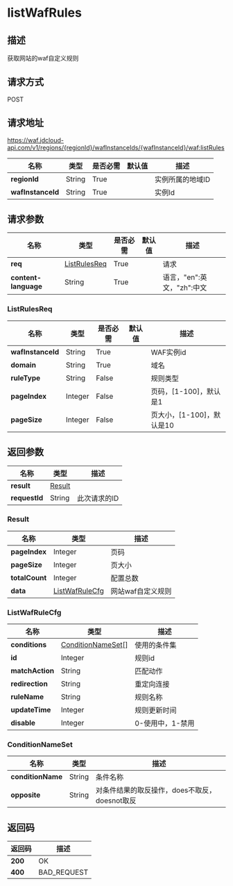 # listWafRules


## 描述
获取网站的waf自定义规则

## 请求方式
POST

## 请求地址
https://waf.jdcloud-api.com/v1/regions/{regionId}/wafInstanceIds/{wafInstanceId}/waf:listRules

|名称|类型|是否必需|默认值|描述|
|---|---|---|---|---|
|**regionId**|String|True| |实例所属的地域ID|
|**wafInstanceId**|String|True| |实例Id|

## 请求参数
|名称|类型|是否必需|默认值|描述|
|---|---|---|---|---|
|**req**|[ListRulesReq](listwafrules#listrulesreq)|True| |请求|
|**content-language**|String|True| |语言，"en":英文，"zh":中文|

### <div id="listrulesreq">ListRulesReq</div>
|名称|类型|是否必需|默认值|描述|
|---|---|---|---|---|
|**wafInstanceId**|String|True| |WAF实例id|
|**domain**|String|True| |域名|
|**ruleType**|String|False| |规则类型|
|**pageIndex**|Integer|False| |页码，[1-100]，默认是1|
|**pageSize**|Integer|False| |页大小，[1-100]，默认是10|

## 返回参数
|名称|类型|描述|
|---|---|---|
|**result**|[Result](listwafrules#result)| |
|**requestId**|String|此次请求的ID|

### <div id="result">Result</div>
|名称|类型|描述|
|---|---|---|
|**pageIndex**|Integer|页码|
|**pageSize**|Integer|页大小|
|**totalCount**|Integer|配置总数|
|**data**|[ListWafRuleCfg](listwafrules#listwafrulecfg)|网站waf自定义规则|
### <div id="listwafrulecfg">ListWafRuleCfg</div>
|名称|类型|描述|
|---|---|---|
|**conditions**|[ConditionNameSet[]](listwafrules#conditionnameset)|使用的条件集|
|**id**|Integer|规则id|
|**matchAction**|String|匹配动作|
|**redirection**|String|重定向连接|
|**ruleName**|String|规则名称|
|**updateTime**|Integer|规则更新时间|
|**disable**|Integer|0-使用中，1-禁用|
### <div id="conditionnameset">ConditionNameSet</div>
|名称|类型|描述|
|---|---|---|
|**conditionName**|String|条件名称|
|**opposite**|String|对条件结果的取反操作，does不取反，doesnot取反|

## 返回码
|返回码|描述|
|---|---|
|**200**|OK|
|**400**|BAD_REQUEST|
